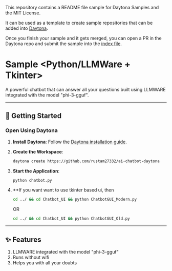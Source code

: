 This repository contains a README file sample for Daytona Samples and the MIT License.

It can be used as a template to create sample repositories that can be added into [Daytona](https://github.com/daytonaio/daytona).

Once you finish your sample and it gets merged, you can open a PR in the Daytona repo and submit the sample into the [index file](https://github.com/daytonaio/daytona/blob/main/hack/samples/index.json).

# Sample <Python/LLMWare + Tkinter>

A powerful chatbot that can answer all your questions built using LLMWARE integrated with the model "phi-3-gguf".

---

## 🚀 Getting Started  

### Open Using Daytona  

1. **Install Daytona**: Follow the [Daytona installation guide](https://www.daytona.io/docs/installation/installation/).  
2. **Create the Workspace**:  
   ```bash  
   daytona create https://github.com/rustam27332/ai-chatbot-daytona 
   ```  

3. **Start the Application**:  
   ```bash  
   python chatbot.py
   ```

4. **If you want want to use tkinter based ui, then
   ```bash
   cd ../ && cd Chatbot_UI && python ChatbotGUI_Modern.py
   ```
   OR
   ```bash
   cd ../ && cd Chatbot_UI && python ChatbotGUI_Old.py
   ```

---

## ✨ Features  
1. LLMWARE integrated with the model "phi-3-gguf"
2. Runs without wifi
3. Helps you with all your doubts